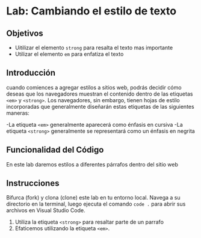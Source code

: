 # Lab: Cambiando el estilo de texto

## Objetivos
- Uitilizar el elemento `strong` para resalta el texto mas importante    
- Utilizar el elemento `em` para  enfatiza el texto


## Introducción 
cuando comiences a agregar estilos a sitios web, podrás decidir cómo deseas que los navegadores muestran el contenido dentro de las etiquetas `<em>` y `<strong>`. Los navegadores, sin embargo, tienen hojas de estilo incorporadas que generalmente diseñarán estas etiquetas de las siguientes maneras:

-La etiqueta `<em>` generalmente aparecerá como énfasis en cursiva
-La etiqueta `<strong>` generalmente se representará como un énfasis en negrita

## Funcionalidad del Código
En este lab daremos estilos a diferentes párrafos dentro del sitio web

## Instrucciones
Bifurca (fork) y clona (clone) este lab en tu entorno local. Navega a su directorio en la terminal, luego ejecuta el comando `code .` para abrir sus archivos en Visual Studio Code. 

1. Utiliza la etiqueta `<strong>` para resaltar parte de un parrafo
2. Efaticemos  utilizando la etiqueta `<em>`.

